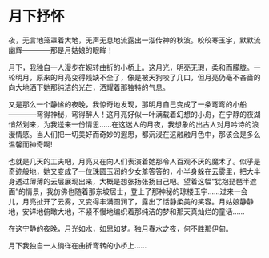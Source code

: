 # 月下抒怀 #

夜，无言地笼罩着大地，无声无息地流露出一泓传神的秋波。皎皎寒玉宇，默默流幽辉————那是月姑娘的眼眸！

月下，我独自一人漫步在婉转曲折的小桥上。这月光，明亮无瑕，柔和而朦胧。一轮明月，原来的月亮变得残缺不全了，像是被天狗咬了几口，但月亮仍毫不吝啬的向大地洒下她那纯洁的光芒，洒耀着那独特的气息。

又是那么一个静谧的夜晚，我惊奇地发现，那明月自己变成了一条弯弯的小船————弯得神秘，弯得醉人！这月亮好似一叶满载着幻想的小舟，在宁静的夜湖悄然划来，为我送来一份情思……在这迷人的月夜，我想象的出古人对月吟诗的浪漫情感。当人们把一切美好而奇妙的遐思，都沉浸在这融融月色中，那该会是多么温馨而神奇啊!

也就是几天的工夫吧，月亮又在向人们表演着她那令人百观不厌的魔术了。似乎是奇迹般地，她又变成了一位珠圆玉润的少女羞答答的，小半身躲在云雾里，把大半身透过薄薄的云层展现出来，大概是想张扬张扬自己吧。望着这幅“犹抱琵琶半遮面”的情景，我仿佛也随着那东坡居士，登上了那神秘的琼楼玉宇……过来一会儿，月亮扯开了云雾，又变得丰满圆润了，露出了恬静柔美的笑容。月姑娘静静地，安详地俯瞰大地，不紧不慢地编织着那纯洁的梦和那天真灿烂的童话……

在这宁静的夜晚，月光如水，如思如梦。独月春水之夜，何不胜那伊甸。

月下我独自一人徜徉在曲折弯转的小桥上……